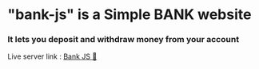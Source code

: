 # "bank-js" is a Simple BANK website
### It lets you deposit and withdraw money from your account

Live server link :  [Bank JS 💸](https://abdnimit1203.github.io/bank-js/)
